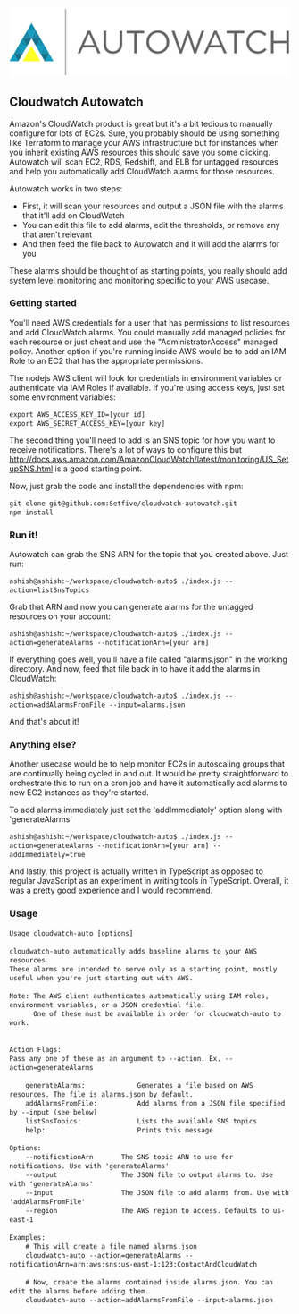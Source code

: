 <p align="center">
<img src="/misc/logo.png?raw=true" />
</p>

## Cloudwatch Autowatch

Amazon's CloudWatch product is great but it's a bit tedious to manually 
configure for lots of EC2s. Sure, you probably should be using something 
like Terraform to manage your AWS infrastructure but for instances when 
you inherit existing AWS resources this should save you some clicking. 
Autowatch will scan EC2, RDS, Redshift, and ELB for untagged resources 
and help you automatically add CloudWatch alarms for those resources.

Autowatch works in two steps:
* First, it will scan your resources and output a JSON file with the 
    alarms that it'll add on CloudWatch
* You can edit this file to add alarms, edit the thresholds, or 
    remove any that aren't relevant
* And then feed the file back to Autowatch and it will add the alarms for you

These alarms should be thought of as starting points, you really 
should add system level monitoring and monitoring specific to your AWS usecase.

### Getting started

You'll need AWS credentials for a user that has permissions to list resources 
and add CloudWatch alarms. You could manually add managed policies for each 
resource or just cheat and use the "AdministratorAccess" managed policy. 
Another option if you're running inside AWS would be to add an IAM Role 
to an EC2 that has the appropriate permissions.

The nodejs AWS client will look for credentials in environment variables or 
authenticate via IAM Roles if available. If you're using access keys, 
just set some environment variables:

```
export AWS_ACCESS_KEY_ID=[your id]
export AWS_SECRET_ACCESS_KEY=[your key]
```

The second thing you'll need to add is an SNS topic for how you want to 
receive notifications. There's a lot of ways to configure this but 
http://docs.aws.amazon.com/AmazonCloudWatch/latest/monitoring/US_SetupSNS.html 
is a good starting point.  


Now, just grab the code and install the dependencies with npm:

```
git clone git@github.com:Setfive/cloudwatch-autowatch.git
npm install
```

### Run it!

Autowatch can grab the SNS ARN for the topic that you created above. Just run:

```
ashish@ashish:~/workspace/cloudwatch-auto$ ./index.js --action=listSnsTopics
```

Grab that ARN and now you can generate alarms for the untagged 
resources on your account:
```
ashish@ashish:~/workspace/cloudwatch-auto$ ./index.js --action=generateAlarms --notificationArn=[your arn]
```

If everything goes well, you'll have a file called "alarms.json" in the working directory.
And now, feed that file back in to have it add the alarms in CloudWatch:

```
ashish@ashish:~/workspace/cloudwatch-auto$ ./index.js --action=addAlarmsFromFile --input=alarms.json
```

And that's about it!

### Anything else?

Another usecase would be to help monitor EC2s in autoscaling groups that are 
continually being cycled in and out. It would be pretty straightforward to 
orchestrate this to run on a cron job and have it automatically add alarms 
to new EC2 instances as they're started.

To add alarms immediately just set the 'addImmediately' option along 
with 'generateAlarms'

```
ashish@ashish:~/workspace/cloudwatch-auto$ ./index.js --action=generateAlarms --notificationArn=[your arn] --addImmediately=true
```

And lastly, this project is actually written in TypeScript as opposed 
to regular JavaScript as an experiment in writing tools in TypeScript. 
Overall, it was a pretty good experience and I would recommend.

### Usage

```
Usage cloudwatch-auto [options]
 
cloudwatch-auto automatically adds baseline alarms to your AWS resources. 
These alarms are intended to serve only as a starting point, mostly useful when you're just starting out with AWS.
 
Note: The AWS client authenticates automatically using IAM roles, environment variables, or a JSON credential file.
      One of these must be available in order for cloudwatch-auto to work.  
 

Action Flags:
Pass any one of these as an argument to --action. Ex. --action=generateAlarms

    generateAlarms:             Generates a file based on AWS resources. The file is alarms.json by default.   
    addAlarmsFromFile:          Add alarms from a JSON file specified by --input (see below)
    listSnsTopics:              Lists the available SNS topics
    help:                       Prints this message
    
Options:
    --notificationArn       The SNS topic ARN to use for notifications. Use with 'generateAlarms'
    --output                The JSON file to output alarms to. Use with 'generateAlarms'
    --input                 The JSON file to add alarms from. Use with 'addAlarmsFromFile'    
    --region                The AWS region to access. Defaults to us-east-1                      
        
Examples:
    # This will create a file named alarms.json
    cloudwatch-auto --action=generateAlarms --notificationArn=arn:aws:sns:us-east-1:123:ContactAndCloudWatch
    
    # Now, create the alarms contained inside alarms.json. You can edit the alarms before adding them.
    cloudwatch-auto --action=addAlarmsFromFile --input=alarms.json               
    
```